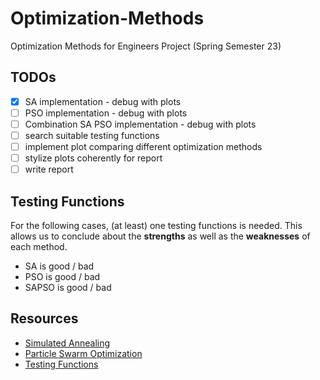 # Optimization-Methods

Optimization Methods for Engineers Project (Spring Semester 23)

## TODOs

* [x] SA implementation - debug with plots
* [ ] PSO implementation - debug with plots
* [ ] Combination SA PSO implementation - debug with plots
* [ ] search suitable testing functions
* [ ] implement plot comparing different optimization methods
* [ ] stylize plots coherently for report
* [ ] write report

## Testing Functions

For the following cases, (at least) one testing functions is needed.
This allows us to conclude about the **strengths** as well as the **weaknesses** of each method.

- SA is good / bad
- PSO is good / bad
- SAPSO is good / bad

## Resources

- [Simulated Annealing](https://en.wikipedia.org/wiki/Simulated_annealing)
- [Particle Swarm Optimization](https://en.wikipedia.org/wiki/Particle_swarm_optimization)
- [Testing Functions](https://en.wikipedia.org/wiki/Test_functions_for_optimization)

